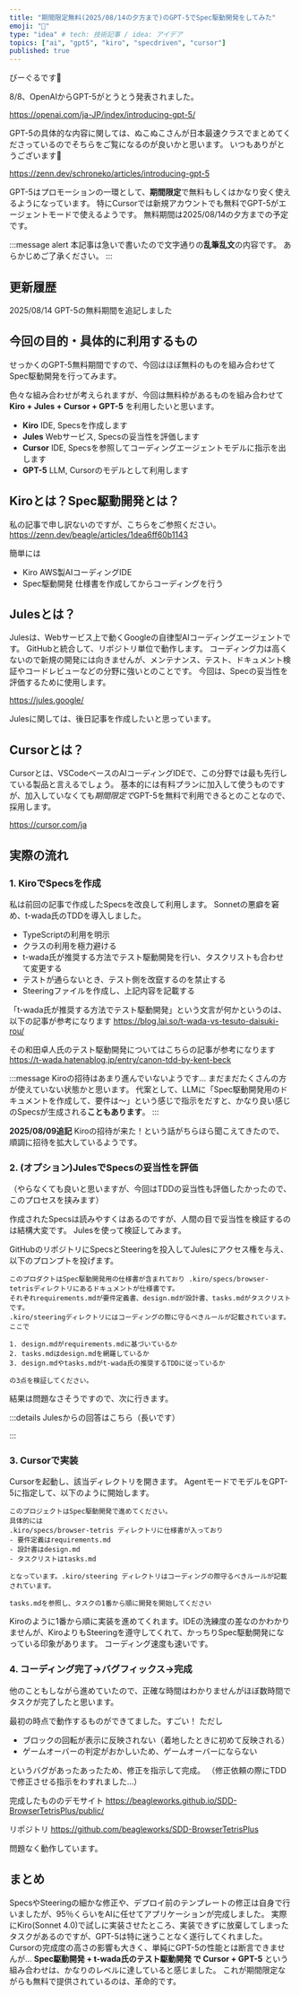 ```yaml
---
title: "期間限定無料(2025/08/14の夕方まで)のGPT-5でSpec駆動開発をしてみた"
emoji: "🐢"
type: "idea" # tech: 技術記事 / idea: アイデア
topics: ["ai", "gpt5", "kiro", "specdriven", "cursor"]
published: true
---
```


びーぐるです🐶

8/8、OpenAIからGPT-5がとうとう発表されました。

https://openai.com/ja-JP/index/introducing-gpt-5/

GPT-5の具体的な内容に関しては、ぬこぬこさんが日本最速クラスでまとめてくださっているのでそちらをご覧になるのが良いかと思います。
いつもありがとうございます🙇

https://zenn.dev/schroneko/articles/introducing-gpt-5


GPT-5はプロモーションの一環として、**期間限定**で無料もしくはかなり安く使えるようになっています。
特にCursorでは新規アカウントでも無料でGPT-5がエージェントモードで使えるようです。
無料期間は2025/08/14の夕方までの予定です。

:::message alert
本記事は急いで書いたので文字通りの**乱筆乱文**の内容です。
あらかじめご了承ください。
:::

## 更新履歴
2025/08/14 GPT-5の無料期間を追記しました

## 今回の目的・具体的に利用するもの

せっかくのGPT-5無料期間ですので、今回はほぼ無料のものを組み合わせてSpec駆動開発を行ってみます。

色々な組み合わせが考えられますが、今回は無料枠があるものを組み合わせて
**Kiro + Jules + Cursor + GPT-5**
を利用したいと思います。

- **Kiro** IDE, Specsを作成します
- **Jules** Webサービス, Specsの妥当性を評価します
- **Cursor** IDE, Specsを参照してコーディングエージェントモデルに指示を出します
- **GPT-5** LLM, Cursorのモデルとして利用します

## Kiroとは？Spec駆動開発とは？

私の記事で申し訳ないのですが、こちらをご参照ください。
https://zenn.dev/beagle/articles/1dea6ff60b1143

簡単には
- Kiro AWS製AIコーディングIDE
- Spec駆動開発 仕様書を作成してからコーディングを行う

## Julesとは？

Julesは、Webサービス上で動くGoogleの自律型AIコーディングエージェントです。
GitHubと統合して、リポジトリ単位で動作します。
コーディング力は高くないので新規の開発には向きませんが、メンテナンス、テスト、ドキュメント検証やコードレビューなどの分野に強いとのことです。
今回は、Specの妥当性を評価するために使用します。

https://jules.google/

Julesに関しては、後日記事を作成したいと思っています。

## Cursorとは？

Cursorとは、VSCodeベースのAIコーディングIDEで、この分野では最も先行している製品と言えるでしょう。
基本的には有料プランに加入して使うものですが、加入していなくても*期間限定で*GPT-5を無料で利用できるとのことなので、採用します。

https://cursor.com/ja


## 実際の流れ

### 1. KiroでSpecsを作成

私は前回の記事で作成したSpecsを改良して利用します。
Sonnetの悪癖を窘め、t-wada氏のTDDを導入しました。

- TypeScriptの利用を明示
- クラスの利用を極力避ける
- t-wada氏が推奨する方法でテスト駆動開発を行い、タスクリストも合わせて変更する
- テストが通らないとき、テスト側を改竄するのを禁止する
- Steeringファイルを作成し、上記内容を記載する


「t-wada氏が推奨する方法でテスト駆動開発」という文言が何かというのは、以下の記事が参考になります
https://blog.lai.so/t-wada-vs-tesuto-daisuki-rou/

その和田卓人氏のテスト駆動開発についてはこちらの記事が参考になります
https://t-wada.hatenablog.jp/entry/canon-tdd-by-kent-beck

:::message
Kiroの招待はあまり進んでいないようです…
まだまだたくさんの方が使えていない状態かと思います。
代案として、LLMに「Spec駆動開発用のドキュメントを作成して、要件は～」という感じで指示をだすと、かなり良い感じのSpecsが生成される**こともあります**。
:::

**2025/08/09追記**
Kiroの招待が来た！という話がちらほら聞こえてきたので、順調に招待を拡大しているようです。

### 2. (オプション)JulesでSpecsの妥当性を評価

（やらなくても良いと思いますが、今回はTDDの妥当性も評価したかったので、このプロセスを挟みます）

作成されたSpecsは読みやすくはあるのですが、人間の目で妥当性を検証するのは結構大変です。
Julesを使って検証してみます。

GitHubのリポジトリにSpecsとSteeringを投入してJulesにアクセス権を与え、以下のプロンプトを投げます。

```
このプロダクトはSpec駆動開発用の仕様書が含まれており .kiro/specs/browser-tetrisディレクトリにあるドキュメントが仕様書です。
それぞれrequirements.mdが要件定義書、design.mdが設計書、tasks.mdがタスクリストです。
.kiro/steeringディレクトリにはコーディングの際に守るべきルールが記載されています。
ここで

1. design.mdがrequirements.mdに基づいているか
2. tasks.mdはdesign.mdを網羅しているか
3. design.mdやtasks.mdがt-wada氏の推奨するTDDに従っているか

の3点を検証してください。
```

結果は問題なさそうですので、次に行きます。

:::details Julesからの回答はこちら（長いです）
<!-- textlint-disable
仕様書および運営方針に関するドキュメントの徹底的なレビューが完了しました。ご提示いただいた3つの質問に基づく包括的な分析結果を以下に報告します。

最終検証レポート
以下のドキュメントを分析しました：

.kiro/specs/browser-tetris/requirements.md (要件定義書)
.kiro/specs/browser-tetris/design.md (設計書)
.kiro/specs/browser-tetris/tasks.md (タスクリスト / 実装計画)
.kiro/steering/guide.md (開発方針)
以下が私の分析結果です：

1. design.mdはrequirements.mdに基づいていますか？
結論：いいえ、design.mdはrequirements.mdに厳密には基づいていません。 要件を基礎としていますが、プロジェクトのスコープを大幅に拡大しています。

詳細： design.mdは、元のrequirements.mdには存在しないいくつかの主要な機能や変更を導入しています。

ブロックタイプの拡張： requirements.mdが標準的な7種類のテトリミノを指定しているのに対し、design.mdは4種類の新しい小さなブロック（Monomino, Domino, Trio_L, Trio_I）を追加しています。
新しい「スキップ」機能： design.mdは、次のブロックをスキップするための新しいゲームプレイメカニクスを追加しており、その使用を管理するための「スキップスタック」というリソースも含まれています。これは要件には全く存在しません。
新しい「ポーズ」機能： ゲームを一時停止する機能（PまたはEscキー）が設計書で定義されていますが、要件書にはありません。
レベリングシステム： 設計書では、10ライン消去するごとにゲーム速度が上がるレベリングシステムが導入されており、これは要件書の基本的なスコア管理機能への追加仕様です。
操作の矛盾： 操作方法に直接的な矛盾があります。requirements.mdではスペースキーは「ハードドロップ」とされていますが、design.mdではスペースまたは上矢印キーが「回転」とされています。
要約すると、design.mdはrequirements.mdで概説されているものよりも複雑で機能豊富なゲームを記述しています。

2. tasks.mdはdesign.mdを網羅していますか？
結論：はい、tasks.mdはdesign.mdを完全に網羅する、包括的かつ綿密な計画です。

詳細： tasks.mdファイルは単なるチェックリストではなく、詳細なステップバイステップの実装計画です。

直接的なマッピング： design.mdのすべての機能とユーザーストーリーが、一連の具体的で実行可能なタスクに分解されています。例えば、設計書の「要件5」（プレビューとスキップ）は、タスクリストの「タスク10」（プレビューとスキップ機能の実装）でカバーされています。
粒度： タスクは、型の作成、個々の関数の実装、そしてそれらの統合を含む、非常に細かいレベルまで分解されています。
完全性： この計画は、初期のプロジェクト設定から、コアロジック、UI、高度な機能（スキップ機能など）、最終的な統合テストの実装まで、すべてをカバーしています。
tasks.mdファイルは、design.mdで指定されたゲームを構築するための、優れたTDDベースのロードマップとして機能します。

3. design.mdやtasks.mdはt-wada氏の推奨するTDDに従っていますか？
結論：はい、概説されている開発プロセスは、t-wada氏のTDD方法論に完全に準拠し、明示的に従っています。

詳細： この特定の開発手法に対するプロジェクトのコミットメントは明確で、非常によく実行されています。

明示的なガイドライン： .kiro/steering/guide.mdの開発方針には、「t-wada氏が推奨する方法でテスト駆動開発を行う」と明記されています。
TDDに基づいたタスク構造： tasks.mdは、このルールを完璧に具現化したものです。すべての機能がRed-Green-Refactorのサイクルに従って実装されます。各タスクには明示的に以下のプレフィックスが付いています：
RED: 「失敗テストを作成」
GREEN: 「最小限で作成/実装」
REFACTOR: 「改善/リファクタリング」
全体的なアプローチ： このTDDアプローチは、tasks.mdにおいて、データモデルや純粋関数からUIコンポーネント、最終的な統合まで、すべての開発段階で一貫して適用されています。
これらのドキュメントは、ご質問いただいたTDDの原則に対する深く、規律ある順守を示しています。

これで検証は終了です。他に質問があればお知らせください。
-->
:::

### 3. Cursorで実装

Cursorを起動し、該当ディレクトリを開きます。
AgentモードでモデルをGPT-5に指定して、以下のように開始します。

```
このプロジェクトはSpec駆動開発で進めてください。
具体的には
.kiro/specs/browser-tetris ディレクトリに仕様書が入っており
- 要件定義はrequirements.md
- 設計書はdesign.md
- タスクリストはtasks.md

となっています。.kiro/steering ディレクトリはコーディングの際守るべきルールが記載されています。

tasks.mdを参照し、タスクの1番から順に開発を開始してください
```

Kiroのように1番から順に実装を進めてくれます。IDEの洗練度の差なのかわかりませんが、KiroよりもSteeringを遵守してくれて、かっちりSpec駆動開発になっている印象があります。
コーディング速度も速いです。

### 4. コーディング完了→バグフィックス→完成

他のこともしながら進めていたので、正確な時間はわかりませんがほぼ数時間でタスクが完了したと思います。

最初の時点で動作するものができてました。すごい！
ただし
- ブロックの回転が表示に反映されない（着地したときに初めて反映される）
- ゲームオーバーの判定がおかしいため、ゲームオーバーにならない

というバグがあったあったため、修正を指示して完成。
（修正依頼の際にTDDで修正させる指示をわすれました…）

完成したもののデモサイト
https://beagleworks.github.io/SDD-BrowserTetrisPlus/public/


リポジトリ
https://github.com/beagleworks/SDD-BrowserTetrisPlus

問題なく動作しています。

## まとめ

SpecsやSteeringの細かな修正や、デプロイ前のテンプレートの修正は自身で行いましたが、95％くらいをAIに任せてアプリケーションが完成しました。
実際にKiro(Sonnet 4.0)で試しに実装させたところ、実装できずに放棄してしまったタスクがあるのですが、GPT-5は特に迷うことなく遂行してくれました。
Cursorの完成度の高さの影響も大きく、単純にGPT-5の性能とは断言できませんが…
**Spec駆動開発 + t-wada氏のテスト駆動開発 で Cursor + GPT-5**
という組み合わせは、かなりのレベルに達していると感じました。
これが期間限定ながらも無料で提供されているのは、革命的です。

